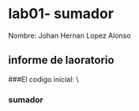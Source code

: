 # lab01- sumador 

Nombre: Johan Hernan Lopez Alonso

## informe de laoratorio
###El codigo inicial: \\


### sumador 
